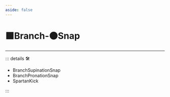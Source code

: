 ```yaml
---
aside: false
---
```

# 🟩<ekos>Branch</ekos>-🟠<motor>Snap</motor>

---

<!-- =================================================== -->
<!-- =================================================== -->
<!-- =================================================== -->
<!-- =================================================== -->
<!-- =================================================== -->
::: details 🛠

- BranchSupinationSnap
- BranchPronationSnap
- SpartanKick

:::
